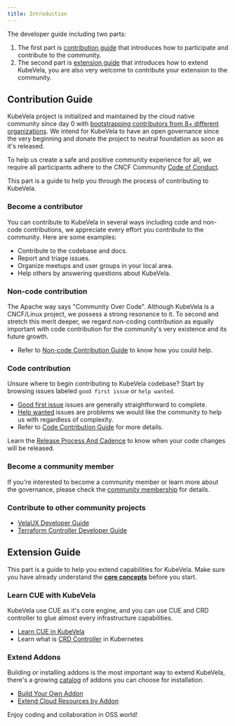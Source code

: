 ```yaml
---
title: Introduction
---
```


The developer guide including two parts:

1. The first part is [contribution guide](#contribution-guide) that introduces how to participate and contribute to the community.
2. The second part is [extension guide](#extension-guide) that introduces how to extend KubeVela, you are also very welcome to contribute your extension to the community.

## Contribution Guide

KubeVela project is initialized and maintained by the cloud native community since day 0 with [bootstrapping contributors from 8+ different organizations](https://github.com/kubevela/community/blob/main/OWNERS.md#bootstrap-contributors). We intend for KubeVela to have an open governance since the very beginning and donate the project to neutral foundation as soon as it's released. 

To help us create a safe and positive community experience for all, we require all participants adhere to the CNCF Community [Code of Conduct](https://github.com/cncf/foundation/blob/main/code-of-conduct.md).

This part is a guide to help you through the process of contributing to KubeVela.

### Become a contributor

You can contribute to KubeVela in several ways including code and non-code contributions,
we appreciate every effort you contribute to the community. Here are some examples:

* Contribute to the codebase and docs.
* Report and triage issues.
* Organize meetups and user groups in your local area.
* Help others by answering questions about KubeVela.

### Non-code contribution

The Apache way says "Community Over Code". Although KubeVela is a CNCF/Linux project, we possess a strong resonance to it. To second and stretch this merit deeper, we regard non-coding contribution as equally important with code contribution for the community's very existence and its future growth.

- Refer to [Non-code Contribution Guide](./non-code-contribute) to know how you could help.

### Code contribution

Unsure where to begin contributing to KubeVela codebase? Start by browsing issues labeled `good first issue` or `help wanted`.

- [Good first issue](https://github.com/kubevela/kubevela/labels/good%20first%20issue) issues are generally straightforward to complete.
- [Help wanted](https://github.com/kubevela/kubevela/labels/help%20wanted) issues are problems we would like the community to help us with regardless of complexity.
- Refer to [Code Contribution Guide](./code-contribute) for more details.

Learn the [Release Process And Cadence](./release-process) to know when your code changes will be released.

### Become a community member

If you're interested to become a community member or learn more about the governance, please check the [community membership](https://github.com/kubevela/community/blob/main/community-membership.md) for details.

### Contribute to other community projects

* [VelaUX Developer Guide](https://github.com/kubevela/velaux/blob/main/CONTRIBUTING.md)
* [Terraform Controller Developer Guide](https://github.com/oam-dev/terraform-controller/blob/master/CONTRIBUTING.md)


## Extension Guide

This part is a guide to help you extend capabilities for KubeVela. Make sure you have already understand the [**core concepts**](../getting-started/core-concept) before you start.

### Learn CUE with KubeVela

KubeVela use CUE as it's core engine, and you can use CUE and CRD controller to glue almost every infrastructure capabilities.

- [Learn CUE in KubeVela](../platform-engineers/cue/basic)
- Learn what is [CRD Controller](https://kubernetes.io/docs/concepts/extend-kubernetes/api-extension/custom-resources/) in Kubernetes

### Extend Addons

Building or installing addons is the most important way to extend KubeVela, there's a growing [catalog](https://github.com/kubevela/catalog) of addons you can choose for installation.

* [Build Your Own Addon](../platform-engineers/addon/intro)
* [Extend Cloud Resources by Addon](../platform-engineers/addon/terraform)

Enjoy coding and collaboration in OSS world!
